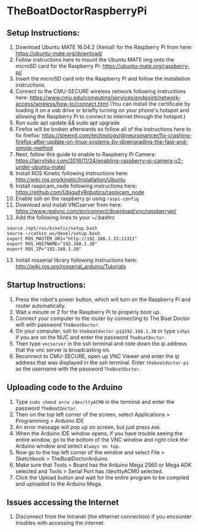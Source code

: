 # TheBoatDoctorRaspberryPi

## Setup Instructions:
1.  Download Ubuntu MATE 16.04.2 (Xenial) for the Raspberry Pi from here: https://ubuntu-mate.org/download/
2.  Follow instructions here to mount the Ubuntu MATE img onto the microSD card for the Raspberry Pi: https://ubuntu-mate.org/raspberry-pi/
3.  Insert the microSD card into the Raspberry Pi and follow the installation instructions.
4.  Connect to the CMU-SECURE wireless network following instructions here: https://www.cmu.edu/computing/services/endpoint/network-access/wireless/how-to/connect.html (You can install the certificate by loading it on a usb drive or briefly turning on your phone's hotspot and allowing the Raspberry Pi to connect to internet through the hotspot.)
5.  Run sudo apt update && sudo apt upgrade
6.  Firefox will be broken afterwards so follow all of the instructions here to fix firefox: https://steemit.com/technology/@neuromancer/fix-crashing-firefox-after-update-on-linux-systems-by-downgrading-the-fast-and-simple-method
7.  Next, follow this guide to enable to Raspberry Pi Camera: https://larrylisky.com/2016/11/24/enabling-raspberry-pi-camera-v2-under-ubuntu-mate/
8.  Install ROS Kinetic following instructions here: http://wiki.ros.org/kinetic/Installation/Ubuntu
9.  Install raspicam\_node following instructions here: https://github.com/UbiquityRobotics/raspicam_node
10. Enable ssh on the raspberry pi using `raspi-config`
11. Download and install VNCserver from here: https://www.realvnc.com/en/connect/download/vnc/raspberrypi/
12. Add the following lines to your ~/.bashrc
```
source /opt/ros/kinetic/setup.bash
source ~/catkin_ws/devel/setup.bash
export ROS_MASTER_URI="http://192.168.1.33:11311"
export ROS_HOSTNAME="192.168.1.30"
export ROS_IP="192.168.1.30"
``` 
13. Install rosserial library following instructions here: http://wiki.ros.org/rosserial_arduino/Tutorials

## Startup Instructions:
1. Press the robot's power button, which will turn on the Raspberry Pi and router automatically.
2. Wait a minute or 2 for the Raspberry Pi to properly boot up.
3. Connect your computer to the router by connecting to The Boat Doctor wifi with password `TheBoatDoctor`.
4. On your computer, ssh to `theboatdoctor-pi@192.168.1.30` or type `sshpi` if you are on the NUC and enter the password `TheBoatDoctor`.
5. Then type `vncserver` in the ssh terminal and note down the ip address that the vnc server is broadcasting on.
6. Reconnect to CMU-SECURE, open up VNC Viewer and enter the ip address that was displayed in the ssh terminal. Enter `theboatdoctor-pi` as the username with the password `TheBoatDoctor`.

## Uploading code to the Arduino
1. Type `sudo chmod a+rw /dev/ttyACM0` in the terminal and enter the password `TheBoatDoctor`.
2. Then on the top left corner of the screen, select Applications > Programming > Arduino IDE
3. An error message will pop up on screen, but just press `Add`.
4. When the Arduino IDE window opens, if you have trouble seeing the entire window, go to the bottom of the VNC window and right click the Arduino window and select `Always on top`.
5. Now go to the top left corner of the window and select File > Sketchbook > TheBoatDoctorArduino.
6. Make sure that Tools > Board has the Arduino Mega 2560 or Mega ADK selected and Tools > Serial Port has /dev/ttyACM0 selected.
7. Click the Upload button and wait for the entire program to be compiled and uploaded to the Arduino Mega.

## Issues accessing the Internet
1. Disconnect from the Intranet (the ethernet connection) if you encounter troubles with accessing the internet.